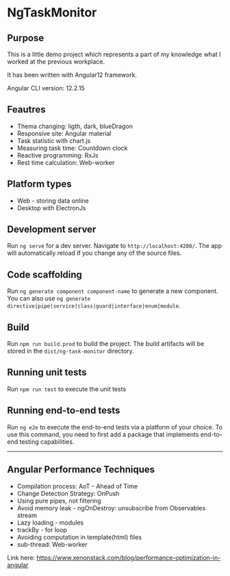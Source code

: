 # NgTaskMonitor

## Purpose
This is a little demo project which represents a part of my knowledge what I worked at the previous workplace.

It has been written with Angular12 framework.

Angular CLI version: 12.2.15

## Feautres
* Thema changing: ligth, dark, blueDragon
* Responsive site: Angular material
* Task statistic with chart.js
* Measuring task time: Countdown clock
* Reactive programming: RxJs
* Rest time calculation: Web-worker

## Platform types
* Web - storing data online
* Desktop with ElectronJs

## Development server

Run `ng serve` for a dev server. Navigate to `http://localhost:4200/`. The app will automatically reload if you change any of the source files.

## Code scaffolding

Run `ng generate component component-name` to generate a new component. You can also use `ng generate directive|pipe|service|class|guard|interface|enum|module`.

## Build

Run `npm run build.prod` to build the project. The build artifacts will be stored in the `dist/ng-task-monitor` directory.

## Running unit tests

Run `npm run test` to execute the unit tests

## Running end-to-end tests

Run `ng e2e` to execute the end-to-end tests via a platform of your choice. To use this command, you need to first add a package that implements end-to-end testing capabilities.

___
## Angular Performance Techniques
* Compilation process: AoT - Ahead of Time
* Change Detection Strategy: OnPush
* Using pure pipes, not filtering
* Avoid memory leak - ngOnDestroy: unsubscribe from Observables stream
* Lazy loading - modules
* trackBy - for loop
* Avoiding computation in template(html) files
* sub-thread: Web-worker

Link here: https://www.xenonstack.com/blog/performance-optimization-in-angular
